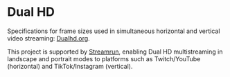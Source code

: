 # Dual HD
Specifications for frame sizes used in simultaneous horizontal and vertical video streaming: [Dualhd.org](https://dualhd.org/).

This project is supported by [Streamrun](https://streamrun.com/), enabling Dual HD multistreaming in landscape and portrait modes to platforms such as Twitch/YouTube (horizontal) and TikTok/Instagram (vertical).